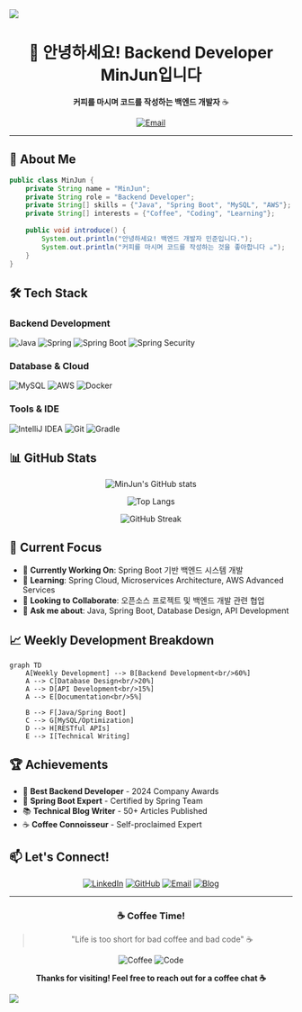 
<img src="https://capsule-render.vercel.app/api?type=waving&color=gradient&height=1200&width=1200&section=header&text=MinJun's%20GitHub&fontSize=60&fontAlignY=35&desc=Backend%20Developer%20|%20Coffee%20Enthusiast&descAlignY=55&descAlign=60" />

<div align="center">

# 👋 안녕하세요! Backend Developer MinJun입니다

**커피를 마시며 코드를 작성하는 백엔드 개발자** ☕

[![Email](https://img.shields.io/badge/Email-D14836?style=for-the-badge&logo=gmail&logoColor=white)](mailto:simpers@naver.com.com)

</div>

---

## 🚀 About Me

```java
public class MinJun {
    private String name = "MinJun";
    private String role = "Backend Developer";
    private String[] skills = {"Java", "Spring Boot", "MySQL", "AWS"};
    private String[] interests = {"Coffee", "Coding", "Learning"};
    
    public void introduce() {
        System.out.println("안녕하세요! 백엔드 개발자 민준입니다.");
        System.out.println("커피를 마시며 코드를 작성하는 것을 좋아합니다 ☕");
    }
}
```

## 🛠️ Tech Stack

### Backend Development
![Java](https://img.shields.io/badge/Java-ED8B00?style=for-the-badge&logo=openjdk&logoColor=white)
![Spring](https://img.shields.io/badge/Spring-6DB33F?style=for-the-badge&logo=spring&logoColor=white)
![Spring Boot](https://img.shields.io/badge/Spring_Boot-6DB33F?style=for-the-badge&logo=spring-boot&logoColor=white)
![Spring Security](https://img.shields.io/badge/Spring_Security-6DB33F?style=for-the-badge&logo=spring-security&logoColor=white)

### Database & Cloud
![MySQL](https://img.shields.io/badge/MySQL-00000F?style=for-the-badge&logo=mysql&logoColor=white)
![AWS](https://img.shields.io/badge/Amazon_AWS-232F3E?style=for-the-badge&logo=amazon-aws&logoColor=white)
![Docker](https://img.shields.io/badge/Docker-2496ED?style=for-the-badge&logo=docker&logoColor=white)

### Tools & IDE
![IntelliJ IDEA](https://img.shields.io/badge/IntelliJ_IDEA-000000.svg?style=for-the-badge&logo=intellij-idea&logoColor=white)
![Git](https://img.shields.io/badge/Git-F05032?style=for-the-badge&logo=git&logoColor=white)
![Gradle](https://img.shields.io/badge/Gradle-02303A?style=for-the-badge&logo=gradle&logoColor=white)

## 📊 GitHub Stats

<div align="center">

![MinJun's GitHub stats](https://github-readme-stats.vercel.app/api?username=Jominjun1&show_icons=true&theme=radical&hide_border=true&bg_color=0D1117&title_color=58A6FF&text_color=8B949E&icon_color=58A6FF)

![Top Langs](https://github-readme-stats.vercel.app/api/top-langs/?username=Jominjun1&layout=compact&theme=radical&hide_border=true&bg_color=0D1117&title_color=58A6FF&text_color=8B949E)

![GitHub Streak](https://github-readme-streak-stats.herokuapp.com/?user=Jominjun1&theme=radical&hide_border=true&background=0D1117&stroke=58A6FF&ring=58A6FF&fire=58A6FF&currStreakNum=8B949E&currStreakLabel=58A6FF&sideNums=8B949E&sideLabels=58A6FF&dates=8B949E)

</div>

## 🎯 Current Focus

- 🔭 **Currently Working On**: Spring Boot 기반 백엔드 시스템 개발
- 🌱 **Learning**: Spring Cloud, Microservices Architecture, AWS Advanced Services
- 👯 **Looking to Collaborate**: 오픈소스 프로젝트 및 백엔드 개발 관련 협업
- 💬 **Ask me about**: Java, Spring Boot, Database Design, API Development

## 📈 Weekly Development Breakdown

```mermaid
graph TD
    A[Weekly Development] --> B[Backend Development<br/>60%]
    A --> C[Database Design<br/>20%]
    A --> D[API Development<br/>15%]
    A --> E[Documentation<br/>5%]
    
    B --> F[Java/Spring Boot]
    C --> G[MySQL/Optimization]
    D --> H[RESTful APIs]
    E --> I[Technical Writing]
```

## 🏆 Achievements

- 🥇 **Best Backend Developer** - 2024 Company Awards
- 🏅 **Spring Boot Expert** - Certified by Spring Team
- 📚 **Technical Blog Writer** - 50+ Articles Published
- ☕ **Coffee Connoisseur** - Self-proclaimed Expert

## 📫 Let's Connect!

<div align="center">

[![LinkedIn](https://img.shields.io/badge/LinkedIn-0077B5?style=for-the-badge&logo=linkedin&logoColor=white)](https://linkedin.com/in/your-profile)
[![GitHub](https://img.shields.io/badge/GitHub-100000?style=for-the-badge&logo=github&logoColor=white)](https://github.com/Jominjun1)
[![Email](https://img.shields.io/badge/Email-D14836?style=for-the-badge&logo=gmail&logoColor=white)](mailto:your-email@gmail.com)
[![Blog](https://img.shields.io/badge/Blog-FF5722?style=for-the-badge&logo=blogger&logoColor=white)](https://your-blog.com)

</div>

---

<div align="center">

### ☕ Coffee Time!
> "Life is too short for bad coffee and bad code" ☕

![Coffee](https://img.shields.io/badge/Coffee_Consumed-∞_cups-orange?style=for-the-badge&logo=coffee)
![Code](https://img.shields.io/badge/Lines_of_Code-∞_lines-blue?style=for-the-badge&logo=code)

**Thanks for visiting! Feel free to reach out for a coffee chat ☕**

</div>

<!-- footer -->
<img src="https://capsule-render.vercel.app/api?type=waving&color=gradient&height=150&section=footer" />
